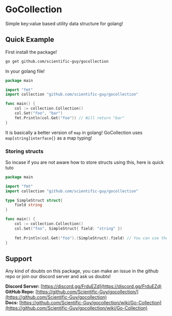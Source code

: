 # GoCollection

Simple key:value based utility data structure for golang!

## Quick Example

First install the package!

```sh
go get github.com/scientific-guy/gocollection
```

In your golang file!

```go
package main

import "fmt"
import collection "github.com/scientific-guy/gocollection"

func main() {
    col := collection.Collection()
    col.Set("foo", "bar")
    fmt.Println(col.Get("foo")) // Will return "bar"
}
```

It is basically a better version of `map` in golang! GoCollection uses `map[string]interface{}` as a map typing!

### Storing structs

So incase if you are not aware how to store structs using this, here is quick tuto

```go
package main

import "fmt"
import collection "github.com/scientific-guy/gocollection"

type SimpleStruct struct{
    field string
}

func main() {
    col := collection.Collection()
    col.Set("foo", SimpleStruct{ field: "string" })
    
    fmt.Println(col.Get("foo").(SimpleStruct).field) // You can use the basic type conversion of golang for this!
}
```

## Support

Any kind of doubts on this package, you can make an issue in the github repo or join our discord server and ask us doubts!

**Discord Server:** [https://discord.gg/FrduEZd](https://discord.gg/FrduEZd)<br/>
**GitHub Repo:** [https://github.com/Scientific-Guy/gocollection/](https://github.com/Scientific-Guy/gocollection)<br/>
**Docs:** [https://github.com/Scientific-Guy/gocollection/wiki/Go-Collection](https://github.com/Scientific-Guy/gocollection/wiki/Go-Collection)<br/>
